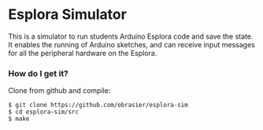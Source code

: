 # Esplora Simulator #

This is a simulator to run students Arduino Esplora code and save the state. It enables the running of Arduino sketches, and can receive input messages for all the peripheral hardware on the Esplora.

### How do I get it? ###

Clone from github and compile:
```
$ git clone https://github.com/obrasier/esplora-sim
$ cd esplora-sim/src
$ make
```

